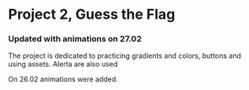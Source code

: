 #  Project 2, Guess the Flag
### Updated with animations on 27.02

The project is dedicated to practicing gradients and colors, buttons and using assets. Alerta are also used

On 26.02 animations were added.
